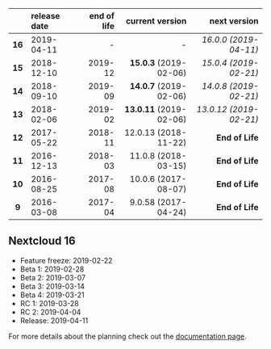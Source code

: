 

|        | release date      | end of life      | current version         | next version
|:------:|:------------------|-----------------:|------------------------:|---------------------------:
| **16** | 2019-04-11        | *-*              | *-*                     | *16.0.0 (2019-04-11)*
| **15** | 2018-12-10        | 2019-12          | **15.0.3** (2019-02-06) | *15.0.4 (2019-02-21)*
| **14** | 2018-09-10        | 2019-09          | **14.0.7** (2019-02-06) | *14.0.8 (2019-02-21)*
| **13** | 2018-02-06        | 2019-02          | **13.0.11** (2019-02-06) | *13.0.12 (2019-02-21)*
| **12** | 2017-05-22        | 2018-11          | 12.0.13 (2018-11-22)    | **End of Life**
| **11** | 2016-12-13        | 2018-03          | 11.0.8 (2018-03-15)     | **End of Life**
| **10** | 2016-08-25        | 2017-08          | 10.0.6 (2017-08-07)     | **End of Life**
|  **9** | 2016-03-08        | 2017-04          | 9.0.58 (2017-04-24)     | **End of Life**

## Nextcloud 16

* Feature freeze: 2019-02-22
* Beta 1: 2019-02-28
* Beta 2: 2019-03-07
* Beta 3: 2019-03-14
* Beta 4: 2019-03-21
* RC 1: 2019-03-28
* RC 2: 2019-04-04
* Release: 2019-04-11


For more details about the planning check out the [documentation page](https://docs.nextcloud.com/server/stable/admin_manual/release_schedule.html).
